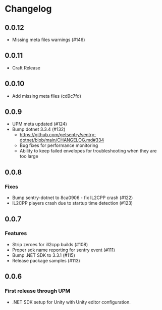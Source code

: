 # Changelog

## 0.0.12

- Missing meta files warnings (#146)

## 0.0.11

- Craft Release

## 0.0.10

- Add missing meta files (cd9c7fd)

## 0.0.9

- UPM meta updated (#124)
- Bump dotnet 3.3.4 (#132)
  - https://github.com/getsentry/sentry-dotnet/blob/main/CHANGELOG.md#334
  - Bug fixes for performance monitoring
  - Ability to keep failed envelopes for troubleshooting when they are too large

## 0.0.8

### Fixes

- Bump sentry-dotnet to 8ca0906 - fix IL2CPP crash (#122) 
- IL2CPP players crash due to startup time detection (#123)

## 0.0.7

### Features

- Strip zeroes for ill2cpp builds (#108)
- Proper sdk name reporting for sentry event (#111)
- Bump .NET SDK to 3.3.1 (#115)
- Release package samples (#113)

## 0.0.6

### First release through UPM

- .NET SDK setup for Unity with Unity editor configuration.
